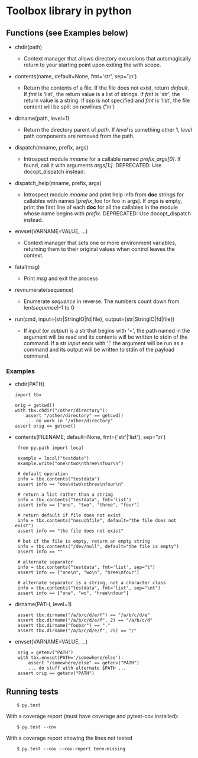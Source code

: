 # Toolbox library in python

## Functions (see Examples below)

 * chdir(path)
    * Context manager that allows directory excursions that
      automagically return to your starting point upon exiting the
      with scope.

 * contents(name, default=None, fmt='str', sep='\n')
    * Return the contents of a file. If the file does not exist,
      return *default*. If *fmt* is 'list', the return value is a list
      of strings. If *fmt* is 'str', the return value is a string. If
      *sep* is not specified and *fmt* is 'list', the file content
      will be split on newlines ('\n')

 * dirname(path, level=1)
    * Return the directory parent of *path*. If *level* is something
      other 1, *level* path components are removed from the path.

 * dispatch(mname, prefix, args)
    * Introspect module *mname* for a callable named *prefix*_*args[0]*. If
      found, call it with arguments *args[1:]*. DEPRECATED: Use
      docopt_dispatch instead.

 * dispatch_help(mname, prefix, args)
    * Introspect module *mname* and print help info from __doc__
      strings for callables with names [*prefix*_foo for foo in args].
      If *args* is empty, print the first line of each __doc__ for all
      the callables in the module whose name begins with *prefix*.
      DEPRECATED: Use docopt_dispatch instead.

 * envset(VARNAME=VALUE, ...)
    * Context manager that sets one or more environment variables,
      returning them to their original values when control leaves the
      context.

 * fatal(msg)
    * Print *msg* and exit the process

 * revnumerate(sequence)
    * Enumerate *sequence* in reverse. The numbers count down from
      len(*sequence*)-1 to 0

 * run(cmd, input={str|StringIO|fd|file},
            output={str|StringIO|fd|file})
    * If *input* (or *output*) is a str that begins with '<', the path
      named in the argument will be read and its contents will be
      written to stdin of the command. If a str *input* ends with '|'
      the argument will be run as a command and its output will be
      written to stdin of the payload command.

### Examples

  * chdir(PATH)

        import tbx

        orig = getcwd()
        with tbx.chdir("/other/directory"):
            assert "/other/directory" == getcwd()
            ... do work in "/other/directory"
        assert orig == getcwd()


 * contents(FILENAME, default=None, fmt={'str'|'list'}, sep='\n')

        from py.path import local

        example = local("testdata")
        example.write("one\ntwo\nthree\nfour\n")

        # default operation
        info = tbx.contents("testdata")
        assert info == "one\ntwo\nthree\nfour\n"

        # return a list rather than a string
        info = tbx.contents("testdata", fmt='list')
        assert info == ["one", "two", "three", "four"]

        # return default if file does not exist
        info = tbx.contents("nosuchfile", default="the file does not exist")
        assert info == "the file does not exist"

        # but if the file is empty, return an empty string
        info = tbx.contents("/dev/null", default="the file is empty")
        assert info == ""

        # alternate separator
        info = tbx.contents("testdata", fmt='list', sep="t")
        assert info == ["one\n", "wo\n", "hree\nfour"]

        # alternate separator is a string, not a character class
        info = tbx.contents("testdata", fmt='list', sep="\nt")
        assert info == ["one", "wo", "hree\nfour"]


 * dirname(PATH, level=1)

        assert tbx.dirname("/a/b/c/d/e/f") == "/a/b/c/d/e"
        assert tbx.dirname("/a/b/c/d/e/f", 2) == "/a/b/c/d"
        assert tbx.dirname("foobar") == "."
        assert tbx.dirname("/a/b/c/d/e/f", 25) == "/"


 * envset(VARNAME=VALUE, ...)

        orig = getenv("PATH")
        with tbx.envset(PATH='/somewhere/else'):
            assert "/somewhere/else" == getenv("PATH")
            ... do stuff with alternate $PATH ...
        assert orig == getenv("PATH")


## Running tests

        $ py.test

With a coverage report (must have coverage and pytest-cov installed):

        $ py.test --cov

With a coverage report showing the lines not tested

        $ py.test --cov --cov-report term-missing
